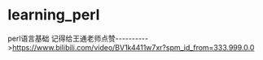 # learning_perl
perl语言基础
记得给王通老师点赞---------->https://www.bilibili.com/video/BV1k4411w7xr?spm_id_from=333.999.0.0
